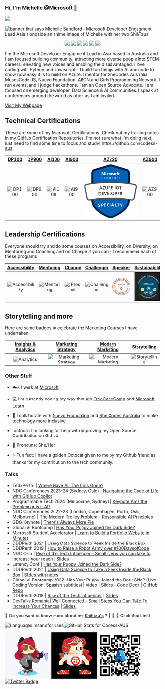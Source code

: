 ### Hi, I'm Michelle @Microsoft 👋 

<!-- Followers Count and Views Count -->

![](https://img.shields.io/github/followers/codess-aus?label=Followers&style=flat-square)


<!--
**codess-aus/codess-aus** is a ✨ _special_ ✨ repository because its `README.md` (this file) appears on your GitHub profile.

Here are some ideas to get you started:

- 🔭 I’m currently working on ...
- 🌱 I’m currently learning ...
- 👯 I’m looking to collaborate on ...
- 🤔 I’m looking for help with ...
- 💬 Ask me about ...
- 📫 How to reach me: ...
- 😄 Pronouns: ...
- ⚡ Fun fact: ...
-->

<!-- Banner -->

<img src="https://github.com/codess-aus/codess-aus/blob/main/assets/Coder.gif" alt="banner that says Michelle Sandford - Microsoft Developer Engagment Lead Asia alongside an anime image of Michelle with her two ShihTzus">

<!-- Social Links -->

<p align="center">
  <a href="https://codepen.io/codess_aus"><img src="https://img.shields.io/badge/-Codepen.io-brightgreen?style=flat-square&logo=codepen&logoColor=white"/></a>
<a href="https://twitter.com/codess_aus"><img src="https://img.shields.io/badge/-Twitter-55acee?style=flat-square&logo=twitter&logoColor=white"/></a>
  <a href="https://instagram.com/codess_aus/"><img src="https://img.shields.io/badge/-Instagram-d3003f?style=flat-square&logo=instagram&logoColor=white"/></a>
<a href="https://linkedin.com/in/michellesandford"><img src="https://img.shields.io/badge/-LinkedIn-0072b1?style=flat-square&logo=linkedin&logoColor=white"/></a>
<a href="https://dev.to/codess_aus"><img src="https://img.shields.io/badge/-Dev.to-B30059?style=flat-square&logo=dev.to&logoColor=white"/></a>
<a href="http://www.youtube.com/c/MichelleSandford"><img src="https://img.shields.io/badge/-Youtube-FF0000?style=flat-square&logo=Youtube&logoColor=white"/></a>
</p>

<!-- Profile Blurb -->

I'm the Microsoft Developer Engagment Lead in Asia based in Australia and I am focused building community, attracting more diverse people into STEM careers, elevating new voices and enabling the disadvantaged. I love coding with  Python and Javascript - I build fun things with AI and code to show how easy it is to build on Azure. I mentor for SheCodes Australia, MusesCode JS, Nuevo Foundation, ABCN and Girls Programming Network. I run events, and I judge Hackathons. I am an Open Source Advocate. I am focused on emerging developer, Data Science & AI Communities. I speak at conferences around the world as often as I am invited.

[Visit My Webpage](https://aka.ms/michellespeaker)

## Technical Certifications

These are some of my Microsoft Certifications.  Check out my training notes in my GitHub Certification Repositories. I'm not sure what I'm doing next, just need to find some time to focus and study! https://github.com/codess-aus

|[**DP100**](https://www.youracclaim.com/earner/earned/badge/11522862-7b04-41e8-a848-1f5438d6708b)|[**DP900**](https://www.youracclaim.com/earner/earned/badge/150bebcc-ad12-4fc6-9136-9f241dd86598)|[**AI100**](https://www.youracclaim.com/earner/earned/badge/4bc029c0-4e81-4ce9-b835-a7607a887b15)|[**AI900**](https://www.youracclaim.com/earner/earned/badge/2de77be7-4abf-454c-bc84-07f257c28e6c)|[**AZ220**](https://www.credly.com/badges/7600f5c8-ee9e-4885-97ff-8c6cb0c42610)|[**AZ900**](https://www.youracclaim.com/earner/earned/badge/bbaa1454-9842-4b1e-a98c-104625575d09)|
|:---:|:---:|:---:|:---:|:---:|:---:| 
|![DP100](https://github.com/msandfor/msandfor/blob/main/assets/azure-data-scientist-associate-600x600.png)|![DP900](https://github.com/msandfor/msandfor/blob/main/assets/azure-data-fundamentals-600x600.png)|![AI100](https://github.com/msandfor/msandfor/blob/main/assets/azure-ai-engineer-600x600.png)|![AI900](https://github.com/msandfor/msandfor/blob/main/assets/azure-ai-fundamentals-600x600.png)|![AZ220](https://github.com/codess-aus/codess-aus/blob/main/assets/specialty-azure-iot-developer-600x600.png)|![AZ900](https://github.com/msandfor/msandfor/blob/main/assets/azure-fundamentals-600x600.png)|

## Leadership Certifications

Everyone should try and do some courses on Accessibility, on Diversity, on Mentoring and Coaching and on Change if you can - I recommend each of these programs

|[**Accessibility**](https://www.youracclaim.com/earner/earned/badge/781e2c17-2ec9-4e26-a81e-2d88f66d3b6a)|[**Mentoring**](https://www.youracclaim.com/earner/earned/badge/c3685d01-14eb-4a0e-b0cb-fbebb660c879)|[**Change**](https://www.youracclaim.com/earner/earned/badge/850560df-682b-4d92-8338-1d4b144bc271)|[**Challenger**](https://www.youracclaim.com/earner/earned/badge/45adcea2-a316-4e50-abd8-de50c2f3e21d)|[**Speaker**](https://www.credly.com/badges/02d7c781-dd0e-47b6-a7bd-672b29160ffa)|[**Sustainability**](https://github.com/codess-aus/codess-aus/blob/master/assets/SustainabilityBadge%20-%20dark%20mode%20-%20white%20font.jpg)|
|:---:|:---:|:---:|:---:|:---:|:---:|
|![Accessibility](https://github.com/msandfor/msandfor/blob/main/assets/Acc_Badge_v4.png)|![Mentoring](https://github.com/msandfor/msandfor/blob/main/assets/Mentor-Gold.png)|![Proscii](https://github.com/msandfor/msandfor/blob/main/assets/Change_Practitioner.png)|![Challenger](https://github.com/msandfor/msandfor/blob/main/assets/Microsoft-Insight-Selling__284_29.png)|![**Speaker**](https://github.com/codess-aus/codess-aus/blob/main/assets/Event-Speaker-Silver.png)|![**Sustainability**](https://github.com/codess-aus/codess-aus/blob/main/assets/SustainabilityBadge%20-%20dark%20mode%20-%20white%20font.jpg)


## Storytelling and more

Here are some badges to celebrate the Marketing Courses I have undertaken

|[**Insights & Analytics**](https://www.youracclaim.com/earner/earned/badge/352507f7-377d-4290-acc6-06b57becf69e)|[**Marketing Strategy**](https://www.youracclaim.com/earner/earned/badge/b93bac3a-d4a2-4a66-a428-a1522ae0e2f4)|[**Modern Marketing**](https://www.youracclaim.com/earner/earned/badge/e80bb12f-1886-484d-abad-78ed76f6855b)|[**Storytelling**](https://www.youracclaim.com/earner/earned/badge/8c40cc72-b74d-4b03-b7ea-7bf8f1a25da5)|
|:---:|:---:|:---:|:---:|
|![Analytics](https://github.com/msandfor/msandfor/blob/main/assets/Kellogg_Analytics-01.png)|![Marketing Strategy](https://github.com/msandfor/msandfor/blob/main/assets/badge-352-modern-marketer-business-marketing-strategy.png)|![Modern Marketing](https://github.com/msandfor/msandfor/blob/main/assets/Microsoft_Kellogg_Graduate-01.png)|![Storytelling](https://github.com/msandfor/msandfor/blob/main/assets/StoryImpact-Badge-Grad-Nov-7-2017.png)|


### Other Stuff

- :cloud::zap: I work at <a href="https://www.microsoft.com/inculture/people-who-inspire/">Microsoft</a> 
- :computer: I’m currently coding my way through <a href="https://freecodecamp.org/">FreeCodeCamp</a> and <a href="https://docs.microsoft.com/en-us/learn/">Microsoft Learn</a>

- :raising_hand: I collaborate with <a href="https://www.nuevofoundation.org/">Nuevo Foundation</a> and <a href="https://shecodes.com.au/">She Codes Australia</a> to make technology more inclusive
- :octocat: I’m looking for help with improving my Open Source Contribution on Github
- :woman: Pronouns: She/Her
- ⚡ Fun fact: I have a golden Octocat given to me by my Github friend as thanks for my contribution to the tech community.

### Talks

- TedxPerth: | [Where Have All The Girls Gone?](https://youtu.be/R6UODmQXzIs)
- NDC Conferences 2023-24 (Sydney, Oslo) | [Navigating the Code of Life with GitHub Copilot](https://youtu.be/J9Qjks3d7Yg?si=Mshp5zuApNOLqymC)
- Programmable Tech 2024 (Melbourne, Sydney) | [Keynote Am I the Problem or is it AI?](https://youtu.be/LOnr2Lcbrys?si=ygYjEsnycwqNPtJf)
- NDC Conferences 2022-23 (London, Copenhagen, Porto, Oslo, Melbourne) | [The Modern Trolley Problem - Responsible AI Principles](https://youtu.be/ZDxcQm2UmTY?si=mVeya9Gzd00KUzk3)
- GDG Keynote | [There's Always More Pie](https://youtu.be/pGekaykc1c0)
- Global AI Bootcamp | [Has Your Puppy Joined the Dark Side?](https://youtu.be/ZaV6tGFNL8g?t=3653)
- Microsoft Student Accelerator | [Learn to Build a Portfolio Website in Minutes](https://youtu.be/yIyhdFEu4Nc?si=lTbiNJAt_WhhsVS-)
- DDDPerth 2021 | [Using Data Science to Peek Inside the Black Box](https://youtu.be/0ofzzga9MCg)
- DDDPerth 2019 | [How to Raise a Robot Army over #100DaysofCode](https://youtu.be/Sj9ZAq2D3AU) 
- NDC Oslo | [Rise of the Tech Influencer - Small steps you can take to increase your reach](https://youtu.be/W0Lui4HlHkk) | [Slides](https://speakerdeck.com/msandfor/rise-of-the-tech-influencer-small-steps-you-can-take-to-increase-your-reach)
- Latency Conf | [Has Your Puppy Joined the Dark Side?](https://youtu.be/x2IyH_f8_LU)
- DDDPerth 2021 | [Using Data Science to Take a Peek Inside the Black Box](https://youtu.be/0ofzzga9MCg) | [Slides with notes](https://speakerdeck.com/msandfor/show-your-work-using-data-science-to-peek-inside-the-black-box)
- Global AI Bootcamp 2022: Has Your Puppy Joined the Dark Side? (Live Coding Version, Spanish subtitles) | [video](https://youtu.be/ZaV6tGFNL8g?t=3898) | [Slides](https://speakerdeck.com/msandfor/tu-cachorro-se-ha-unido-al-lado-oscuro) | [Code Deck](https://speakerdeck.com/msandfor/build-a-pwa-with-azure-ml-built-in) | [GitHub Repo](https://github.com/codess-aus/ewok-o-cachorro)
- DDDPerth 2018 | [Rise of the Tech Influencer](https://youtu.be/e_ATZWVWJzU) | [Slides](https://speakerdeck.com/msandfor/number-dddperth-rise-of-the-tech-influencer-small-steps-you-can-take-to-increase-your-reach)
- DevTalks Romania| [Well Connected - Small Steps You Can Take To Increase Your Chances](https://youtu.be/7E58yb2cstY) | [Slides](https://speakerdeck.com/msandfor/well-connected)

<!--dog stuff-->

💬 Do you want to know more about my [Shihtzu's](http://instagram.com/leoandsnickers) ? :bear: :lion: :panda_face: Click that Link!

<!--dashboards-->

<p><img align="center" src="https://github-readme-stats.vercel.app/api/top-langs/?username=codess-aus&show_icons=true&theme=radical&layout=compact&hide=html" alt="Languages msandfor uses" /><img align="center" src="https://github-readme-stats.vercel.app/api?username=codess-aus&show_icons=true&theme=radical&layout=compact" alt="GitHub Stats for Codess-AUS" /></p>

<img align="left" width="150" height="150" src="https://github.com/codess-aus/codess-aus/blob/main/assets/octomichelle1.gif"></a>
<img align="left" width="150" height="150" src="https://github.com/codess-aus/codess-aus/blob/main/assets/twiliowearamask.gif"></a>
<img align="left" width="150" height="150" src="https://github.com/codess-aus/codess-aus/blob/main/assets/9efda693d7c74c8736a15fea81ff1441.png"></a>

[![Twitter Badge](https://img.shields.io/twitter/follow/codess_aus?style=social)](https://twitter.com/codess_aus)


